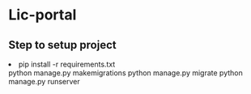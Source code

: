 # Lic-portal
 
<h2>Step to setup project</h2>
<li>pip install -r requirements.txt</li>
python manage.py makemigrations
python manage.py migrate
python manage.py runserver
